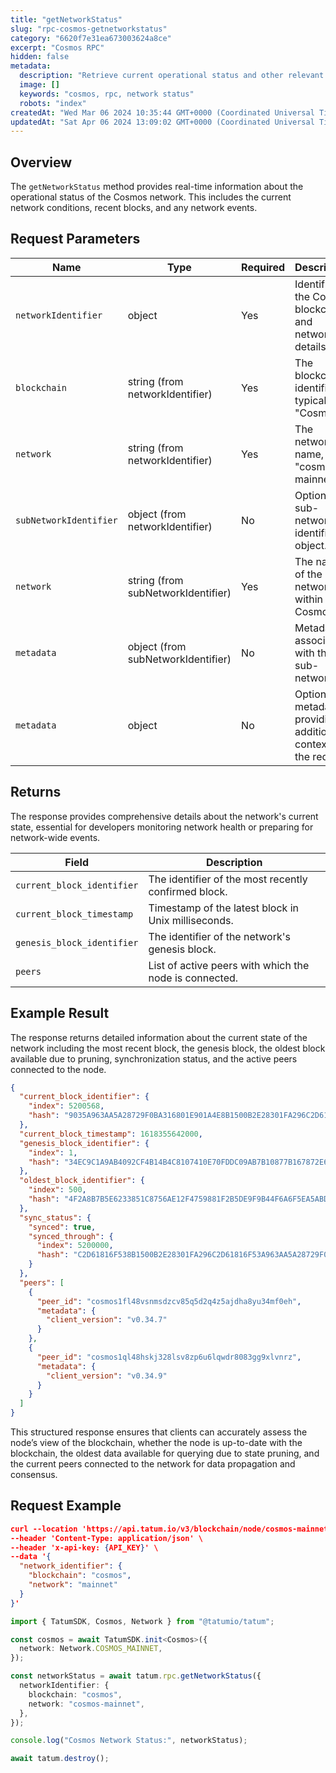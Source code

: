 ```yaml
---
title: "getNetworkStatus"
slug: "rpc-cosmos-getnetworkstatus"
category: "6620f7e31ea673003624a8ce"
excerpt: "Cosmos RPC"
hidden: false
metadata:
  description: "Retrieve current operational status and other relevant details about the Cosmos network."
  image: []
  keywords: "cosmos, rpc, network status"
  robots: "index"
createdAt: "Wed Mar 06 2024 10:35:44 GMT+0000 (Coordinated Universal Time)"
updatedAt: "Sat Apr 06 2024 13:09:02 GMT+0000 (Coordinated Universal Time)"
---
```


## Overview

The `getNetworkStatus` method provides real-time information about the operational status of the Cosmos network. This includes the current network conditions, recent blocks, and any network events.

## Request Parameters

| Name                   | Type                               | Required | Description                                                     |
| ---------------------- | ---------------------------------- | -------- | --------------------------------------------------------------- |
| `networkIdentifier`    | object                             | Yes      | Identifies the Cosmos blockchain and network details.           |
| `blockchain`           | string (from networkIdentifier)    | Yes      | The blockchain identifier, typically "Cosmos".                  |
| `network`              | string (from networkIdentifier)    | Yes      | The network name, e.g., "cosmos-mainnet".                       |
| `subNetworkIdentifier` | object (from networkIdentifier)    | No       | Optional sub-network identifier object.                         |
| `network`              | string (from subNetworkIdentifier) | Yes      | The name of the sub-network within Cosmos.                      |
| `metadata`             | object (from subNetworkIdentifier) | No       | Metadata associated with the sub-network.                       |
| `metadata`             | object                             | No       | Optional metadata providing additional context for the request. |

## Returns

The response provides comprehensive details about the network's current state, essential for developers monitoring network health or preparing for network-wide events.

| Field                      | Description                                            |
| -------------------------- | ------------------------------------------------------ |
| `current_block_identifier` | The identifier of the most recently confirmed block.   |
| `current_block_timestamp`  | Timestamp of the latest block in Unix milliseconds.    |
| `genesis_block_identifier` | The identifier of the network's genesis block.         |
| `peers`                    | List of active peers with which the node is connected. |

## Example Result

The response returns detailed information about the current state of the network including the most recent block, the genesis block, the oldest block available due to pruning, synchronization status, and the active peers connected to the node.

```json
{
  "current_block_identifier": {
    "index": 5200568,
    "hash": "9035A963AA5A28729F0BA316801E901A4E8B1500B2E28301FA296C2D61816F53"
  },
  "current_block_timestamp": 1618355642000,
  "genesis_block_identifier": {
    "index": 1,
    "hash": "34EC9C1A9AB4092CF4B14B4C8107410E70FDDC09AB7B10877B167872E6F24ECC"
  },
  "oldest_block_identifier": {
    "index": 500,
    "hash": "4F2A8B7B5E6233851C8756AE12F4759881F2B5DE9F9B44F6A6F5EA5ABD3FCD82"
  },
  "sync_status": {
    "synced": true,
    "synced_through": {
      "index": 5200000,
      "hash": "C2D61816F538B1500B2E28301FA296C2D61816F53A963AA5A28729F0BA316801"
    }
  },
  "peers": [
    {
      "peer_id": "cosmos1fl48vsnmsdzcv85q5d2q4z5ajdha8yu34mf0eh",
      "metadata": {
        "client_version": "v0.34.7"
      }
    },
    {
      "peer_id": "cosmos1ql48hskj328lsv8zp6u6lqwdr8083gg9xlvnrz",
      "metadata": {
        "client_version": "v0.34.9"
      }
    }
  ]
}
```

This structured response ensures that clients can accurately assess the node’s view of the blockchain, whether the node is up-to-date with the blockchain, the oldest data available for querying due to state pruning, and the current peers connected to the network for data propagation and consensus.

## Request Example
```json
curl --location 'https://api.tatum.io/v3/blockchain/node/cosmos-mainnet/network/status' \
--header 'Content-Type: application/json' \
--header 'x-api-key: {API_KEY}' \
--data '{
  "network_identifier": {
    "blockchain": "cosmos",
    "network": "mainnet"
  }
}'
```
```typescript
import { TatumSDK, Cosmos, Network } from "@tatumio/tatum";

const cosmos = await TatumSDK.init<Cosmos>({
  network: Network.COSMOS_MAINNET,
});

const networkStatus = await tatum.rpc.getNetworkStatus({
  networkIdentifier: {
    blockchain: "cosmos",
    network: "cosmos-mainnet",
  },
});

console.log("Cosmos Network Status:", networkStatus);

await tatum.destroy();
```
